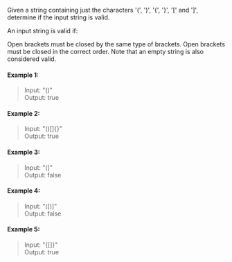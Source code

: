 Given a string containing just the characters '(', ')', '{', '}', '[' and ']', determine if the input string is valid.

An input string is valid if:

Open brackets must be closed by the same type of brackets.
Open brackets must be closed in the correct order.
Note that an empty string is also considered valid.

#### Example 1:  
>Input: "()"  
Output: true  
#### Example 2:  
>Input: "()[]{}"  
Output: true  
#### Example 3:  
>Input: "(]"  
Output: false  
#### Example 4:  
>Input: "([)]"  
Output: false  
#### Example 5:  
>Input: "{[]}"  
Output: true  
